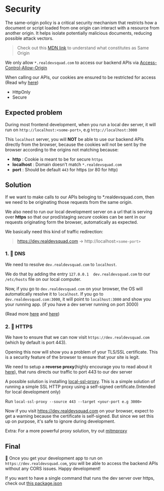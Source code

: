 # Security

The same-origin policy is a critical security mechanism that restricts how a document or script loaded from one origin can interact with a resource from another origin. It helps isolate potentially malicious documents, reducing possible attack vectors.

> Check out this [MDN link](https://developer.mozilla.org/en-US/docs/Web/Security/Same-origin_policy) to understand what constitutes as Same Origin

We only allow `*.realdevsquad.com` to access our backend APIs via [Access-Control-Allow-Origin](https://developer.mozilla.org/en-US/docs/Web/HTTP/Headers/Access-Control-Allow-Origin)

When calling our APIs, our cookies are ensured to be restricted for access (Read why [here](https://developer.mozilla.org/en-US/docs/Web/HTTP/Cookies#restrict_access_to_cookies))
- HttpOnly 
- Secure

## Expected problem

During most frontend development, when you run a local dev server, it will run on `http://localhost:<some-port>`, e.g `http://localhost:3000`

This `localhost` server, you will **NOT** be able to use our backend APIs directly from the browser, because the cookies will not be sent by the browser according to the origins not matching because:

- **http**      : Cookie is meant to be for secure `https`
- **localhost** : Domain doesn't match `*.realdevsquad.com`
- **port**      : Should be default `443` for https (or 80 for http)

## Solution

If we want to make calls to our APIs beloging to *.realdevsquad.com, then we need to be originating those requests from the same origin.

We also need to run our local development server on a url that is serving over **https** so that our prod/staging _secure_ cookies can be sent in our requests originating form the browser, automatically as expected.

We basically need this kind of traffic redirection:
> https://dev.realdevsquad.com -> http://localhost:`<some-port>`

### 1. 🔗 DNS

We need to resolve `dev.realdevsquad.com` to `localhost`.

We do that by adding the entry `127.0.0.1  dev.realdevsquad.com` to our `/etc/hosts` file on our local computer.

Now, if you go to `dev.realdevsquad.com` on your browser, the OS will automatically resolve it to `localhost`.
If you go to `dev.realdevsquad.com:3000`, it will point to `localhost:3000` and show you your running app. (if you have a dev server running on port 3000)

(Read more [here](https://www.howtogeek.com/howto/27350/beginner-geek-how-to-edit-your-hosts-file/) and [here](https://tldp.org/LDP/solrhe/Securing-Optimizing-Linux-RH-Edition-v1.3/chap9sec95.html))

### 2. 🔐 HTTPS

We have to ensure that we can now visit `https://dev.realdevsquad.com` (which by default is port 443).

Opening this now will show you a problem of your TLS/SSL certificate. This is a security feature of the browser to ensure that your site is legit.

We need to setup a **reverse proxy**(highly encourage you to read about it [here](https://www.cloudflare.com/learning/cdn/glossary/reverse-proxy/)), that runs directs our traffic to port 443 to our dev server

A possible solution is installing [local-ssl-proxy](https://www.npmjs.com/package/local-ssl-proxy).
This is a simple solution of running a simple SSL HTTP proxy using a self-signed certificate.(Intended for local development only)

Run `local-ssl-proxy --source 443 --target <your-port e.g 3000>`

Now if you visit https://dev.realdevsquad.com on your browser, expect to get a warning because the certificate is self-signed. But since we set this up on purpose, it's safe to ignore during development.

Extra: For a more powerful proxy solution, try out [mitmproxy](https://mitmproxy.org/)

## Final

🎉 Once you get your development app to run on `https://dev.realdevsquad.com`, you will be able to access the backend APIs without any CORS issues. Happy development!


If you want to have a single command that runs the dev server over https, check out [this package.json](https://github.com/Real-Dev-Squad/website-crypto/pull/203/)
